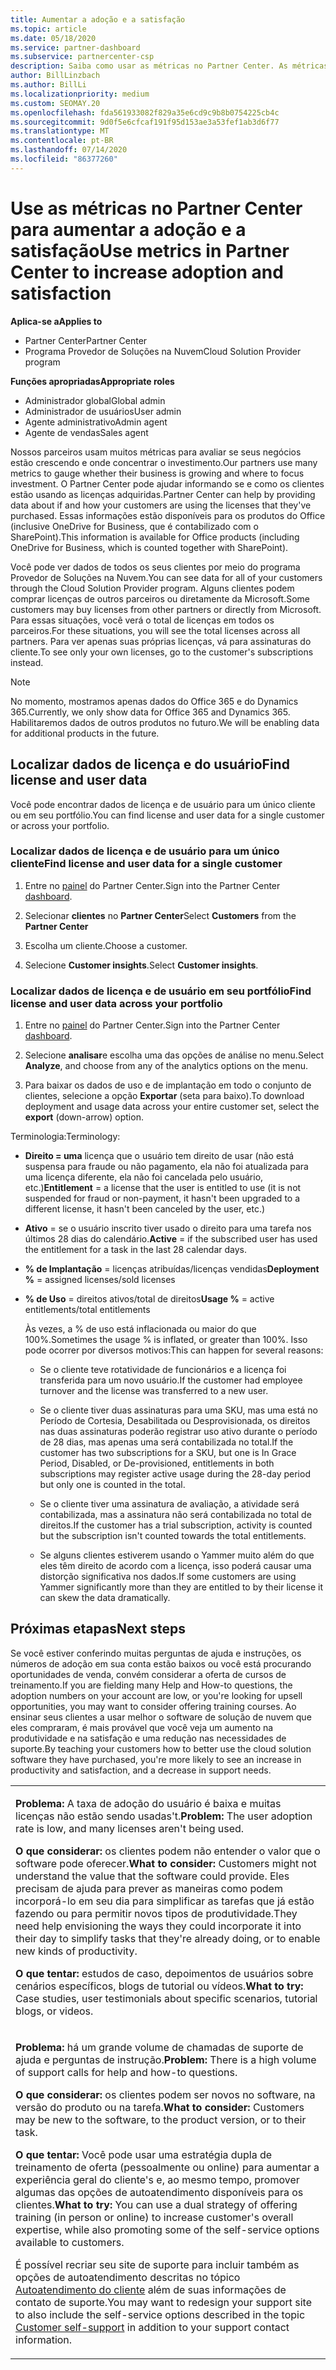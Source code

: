 ```yaml
---
title: Aumentar a adoção e a satisfação
ms.topic: article
ms.date: 05/18/2020
ms.service: partner-dashboard
ms.subservice: partnercenter-csp
description: Saiba como usar as métricas no Partner Center. As métricas podem mostrar se sua empresa está crescendo, como os clientes usam suas licenças e onde concentrar o investimento.
author: BillLinzbach
ms.author: BillLi
ms.localizationpriority: medium
ms.custom: SEOMAY.20
ms.openlocfilehash: fda561933082f829a35e6cd9c9b8b0754225cb4c
ms.sourcegitcommit: 9d0f5e6cfcaf191f95d153ae3a53fef1ab3d6f77
ms.translationtype: MT
ms.contentlocale: pt-BR
ms.lasthandoff: 07/14/2020
ms.locfileid: "86377260"
---
```

# <a name="use-metrics-in-partner-center-to-increase-adoption-and-satisfaction"></a><span data-ttu-id="55eb2-104">Use as métricas no Partner Center para aumentar a adoção e a satisfação</span><span class="sxs-lookup"><span data-stu-id="55eb2-104">Use metrics in Partner Center to increase adoption and satisfaction</span></span>

<span data-ttu-id="55eb2-105">**Aplica-se a**</span><span class="sxs-lookup"><span data-stu-id="55eb2-105">**Applies to**</span></span>

- <span data-ttu-id="55eb2-106">Partner Center</span><span class="sxs-lookup"><span data-stu-id="55eb2-106">Partner Center</span></span>
- <span data-ttu-id="55eb2-107">Programa Provedor de Soluções na Nuvem</span><span class="sxs-lookup"><span data-stu-id="55eb2-107">Cloud Solution Provider program</span></span>

<span data-ttu-id="55eb2-108">**Funções apropriadas**</span><span class="sxs-lookup"><span data-stu-id="55eb2-108">**Appropriate roles**</span></span>

- <span data-ttu-id="55eb2-109">Administrador global</span><span class="sxs-lookup"><span data-stu-id="55eb2-109">Global admin</span></span>
- <span data-ttu-id="55eb2-110">Administrador de usuários</span><span class="sxs-lookup"><span data-stu-id="55eb2-110">User admin</span></span>
- <span data-ttu-id="55eb2-111">Agente administrativo</span><span class="sxs-lookup"><span data-stu-id="55eb2-111">Admin agent</span></span>
- <span data-ttu-id="55eb2-112">Agente de vendas</span><span class="sxs-lookup"><span data-stu-id="55eb2-112">Sales agent</span></span>

<span data-ttu-id="55eb2-113">Nossos parceiros usam muitos métricas para avaliar se seus negócios estão crescendo e onde concentrar o investimento.</span><span class="sxs-lookup"><span data-stu-id="55eb2-113">Our partners use many metrics to gauge whether their business is growing and where to focus investment.</span></span> <span data-ttu-id="55eb2-114">O Partner Center pode ajudar informando se e como os clientes estão usando as licenças adquiridas.</span><span class="sxs-lookup"><span data-stu-id="55eb2-114">Partner Center can help by providing data about if and how your customers are using the licenses that they've purchased.</span></span> <span data-ttu-id="55eb2-115">Essas informações estão disponíveis para os produtos do Office (inclusive OneDrive for Business, que é contabilizado com o SharePoint).</span><span class="sxs-lookup"><span data-stu-id="55eb2-115">This information is available for Office products (including OneDrive for Business, which is counted together with SharePoint).</span></span>

<span data-ttu-id="55eb2-116">Você pode ver dados de todos os seus clientes por meio do programa Provedor de Soluções na Nuvem.</span><span class="sxs-lookup"><span data-stu-id="55eb2-116">You can see data for all of your customers through the Cloud Solution Provider program.</span></span> <span data-ttu-id="55eb2-117">Alguns clientes podem comprar licenças de outros parceiros ou diretamente da Microsoft.</span><span class="sxs-lookup"><span data-stu-id="55eb2-117">Some customers may buy licenses from other partners or directly from Microsoft.</span></span> <span data-ttu-id="55eb2-118">Para essas situações, você verá o total de licenças em todos os parceiros.</span><span class="sxs-lookup"><span data-stu-id="55eb2-118">For these situations, you will see the total licenses across all partners.</span></span> <span data-ttu-id="55eb2-119">Para ver apenas suas próprias licenças, vá para assinaturas do cliente.</span><span class="sxs-lookup"><span data-stu-id="55eb2-119">To see only your own licenses, go to the customer's subscriptions instead.</span></span>

> [!NOTE]  
>  <span data-ttu-id="55eb2-120">No momento, mostramos apenas dados do Office 365 e do Dynamics 365.</span><span class="sxs-lookup"><span data-stu-id="55eb2-120">Currently, we only show data for Office 365 and Dynamics 365.</span></span> <span data-ttu-id="55eb2-121">Habilitaremos dados de outros produtos no futuro.</span><span class="sxs-lookup"><span data-stu-id="55eb2-121">We will be enabling data for additional products in the future.</span></span>

## <a name="find-license-and-user-data"></a><span data-ttu-id="55eb2-122">Localizar dados de licença e do usuário</span><span class="sxs-lookup"><span data-stu-id="55eb2-122">Find license and user data</span></span>

<span data-ttu-id="55eb2-123">Você pode encontrar dados de licença e de usuário para um único cliente ou em seu portfólio.</span><span class="sxs-lookup"><span data-stu-id="55eb2-123">You can find license and user data for a single customer or across your portfolio.</span></span>

### <a name="find-license-and-user-data-for-a-single-customer"></a><span data-ttu-id="55eb2-124">Localizar dados de licença e de usuário para um único cliente</span><span class="sxs-lookup"><span data-stu-id="55eb2-124">Find license and user data for a single customer</span></span>

1. <span data-ttu-id="55eb2-125">Entre no [painel](https://partner.microsoft.com/dashboard) do Partner Center.</span><span class="sxs-lookup"><span data-stu-id="55eb2-125">Sign into the Partner Center [dashboard](https://partner.microsoft.com/dashboard).</span></span>

2. <span data-ttu-id="55eb2-126">Selecionar **clientes** no **Partner Center**</span><span class="sxs-lookup"><span data-stu-id="55eb2-126">Select **Customers** from the **Partner Center**</span></span>

3. <span data-ttu-id="55eb2-127">Escolha um cliente.</span><span class="sxs-lookup"><span data-stu-id="55eb2-127">Choose a customer.</span></span>

4. <span data-ttu-id="55eb2-128">Selecione **Customer insights**.</span><span class="sxs-lookup"><span data-stu-id="55eb2-128">Select **Customer insights**.</span></span>

### <a name="find-license-and-user-data-across-your-portfolio"></a><span data-ttu-id="55eb2-129">Localizar dados de licença e de usuário em seu portfólio</span><span class="sxs-lookup"><span data-stu-id="55eb2-129">Find license and user data across your portfolio</span></span>

1. <span data-ttu-id="55eb2-130">Entre no [painel](https://partner.microsoft.com/dashboard) do Partner Center.</span><span class="sxs-lookup"><span data-stu-id="55eb2-130">Sign into the Partner Center [dashboard](https://partner.microsoft.com/dashboard).</span></span>

2. <span data-ttu-id="55eb2-131">Selecione **analisar**e escolha uma das opções de análise no menu.</span><span class="sxs-lookup"><span data-stu-id="55eb2-131">Select **Analyze**, and choose from any of the analytics options on the menu.</span></span>

3. <span data-ttu-id="55eb2-132">Para baixar os dados de uso e de implantação em todo o conjunto de clientes, selecione a opção **Exportar** (seta para baixo).</span><span class="sxs-lookup"><span data-stu-id="55eb2-132">To download deployment and usage data across your entire customer set, select the **export** (down-arrow) option.</span></span>

<span data-ttu-id="55eb2-133">Terminologia:</span><span class="sxs-lookup"><span data-stu-id="55eb2-133">Terminology:</span></span>

- <span data-ttu-id="55eb2-134">**Direito = uma** licença que o usuário tem direito de usar (não está suspensa para fraude ou não pagamento, ela não foi atualizada para uma licença diferente, ela não foi cancelada pelo usuário, etc.)</span><span class="sxs-lookup"><span data-stu-id="55eb2-134">**Entitlement** = a license that the user is entitled to use (it is not suspended for fraud or non-payment, it hasn't been upgraded to a different license, it hasn't been canceled by the user, etc.)</span></span>

- <span data-ttu-id="55eb2-135">**Ativo** = se o usuário inscrito tiver usado o direito para uma tarefa nos últimos 28 dias do calendário.</span><span class="sxs-lookup"><span data-stu-id="55eb2-135">**Active** = if the subscribed user has used the entitlement for a task in the last 28 calendar days.</span></span>

- <span data-ttu-id="55eb2-136">**% de Implantação** = licenças atribuídas/licenças vendidas</span><span class="sxs-lookup"><span data-stu-id="55eb2-136">**Deployment %** = assigned licenses/sold licenses</span></span>

- <span data-ttu-id="55eb2-137">**% de Uso** = direitos ativos/total de direitos</span><span class="sxs-lookup"><span data-stu-id="55eb2-137">**Usage %** = active entitlements/total entitlements</span></span>

   <span data-ttu-id="55eb2-138">Às vezes, a % de uso está inflacionada ou maior do que 100%.</span><span class="sxs-lookup"><span data-stu-id="55eb2-138">Sometimes the usage % is inflated, or greater than 100%.</span></span> <span data-ttu-id="55eb2-139">Isso pode ocorrer por diversos motivos:</span><span class="sxs-lookup"><span data-stu-id="55eb2-139">This can happen for several reasons:</span></span>

  - <span data-ttu-id="55eb2-140">Se o cliente teve rotatividade de funcionários e a licença foi transferida para um novo usuário.</span><span class="sxs-lookup"><span data-stu-id="55eb2-140">If the customer had employee turnover and the license was transferred to a new user.</span></span>

  - <span data-ttu-id="55eb2-141">Se o cliente tiver duas assinaturas para uma SKU, mas uma está no Período de Cortesia, Desabilitada ou Desprovisionada, os direitos nas duas assinaturas poderão registrar uso ativo durante o período de 28 dias, mas apenas uma será contabilizada no total.</span><span class="sxs-lookup"><span data-stu-id="55eb2-141">If the customer has two subscriptions for a SKU, but one is In Grace Period, Disabled, or De-provisioned, entitlements in both subscriptions may register active usage during the 28-day period but only one is counted in the total.</span></span>

  - <span data-ttu-id="55eb2-142">Se o cliente tiver uma assinatura de avaliação, a atividade será contabilizada, mas a assinatura não será contabilizada no total de direitos.</span><span class="sxs-lookup"><span data-stu-id="55eb2-142">If the customer has a trial subscription, activity is counted but the subscription isn't counted towards the total entitlements.</span></span>

  - <span data-ttu-id="55eb2-143">Se alguns clientes estiverem usando o Yammer muito além do que eles têm direito de acordo com a licença, isso poderá causar uma distorção significativa nos dados.</span><span class="sxs-lookup"><span data-stu-id="55eb2-143">If some customers are using Yammer significantly more than they are entitled to by their license it can skew the data dramatically.</span></span>

## <a name="next-steps"></a><span data-ttu-id="55eb2-144">Próximas etapas</span><span class="sxs-lookup"><span data-stu-id="55eb2-144">Next steps</span></span>

<span data-ttu-id="55eb2-145">Se você estiver conferindo muitas perguntas de ajuda e instruções, os números de adoção em sua conta estão baixos ou você está procurando oportunidades de venda, convém considerar a oferta de cursos de treinamento.</span><span class="sxs-lookup"><span data-stu-id="55eb2-145">If you are fielding many Help and How-to questions, the adoption numbers on your account are low, or you're looking for upsell opportunities, you may want to consider offering training courses.</span></span> <span data-ttu-id="55eb2-146">Ao ensinar seus clientes a usar melhor o software de solução de nuvem que eles compraram, é mais provável que você veja um aumento na produtividade e na satisfação e uma redução nas necessidades de suporte.</span><span class="sxs-lookup"><span data-stu-id="55eb2-146">By teaching your customers how to better use the cloud solution software they have purchased, you're more likely to see an increase in productivity and satisfaction, and a decrease in support needs.</span></span>

<table>
<colgroup>
<col width="100%" />
</colgroup>
<tbody>
<tr class="odd">
<td><p><span data-ttu-id="55eb2-147"><strong>Problema:</strong> A taxa de adoção do usuário é baixa e muitas licenças não estão sendo usadas&#39;t.</span><span class="sxs-lookup"><span data-stu-id="55eb2-147"><strong>Problem:</strong> The user adoption rate is low, and many licenses aren&#39;t being used.</span></span></p>
<p><span data-ttu-id="55eb2-148"><strong>O que considerar:</strong> os clientes podem não entender o valor que o software pode oferecer.</span><span class="sxs-lookup"><span data-stu-id="55eb2-148"><strong>What to consider:</strong> Customers might not understand the value that the software could provide.</span></span> <span data-ttu-id="55eb2-149">Eles precisam de ajuda para prever as maneiras como podem incorporá-lo em seu dia para simplificar as tarefas que já estão fazendo ou para permitir novos tipos de produtividade.</span><span class="sxs-lookup"><span data-stu-id="55eb2-149">They need help envisioning the ways they could incorporate it into their day to simplify tasks that they're already doing, or to enable new kinds of productivity.</span></span></p>
<p><span data-ttu-id="55eb2-150"><strong>O que tentar:</strong> estudos de caso, depoimentos de usuários sobre cenários específicos, blogs de tutorial ou vídeos.</span><span class="sxs-lookup"><span data-stu-id="55eb2-150"><strong>What to try:</strong> Case studies, user testimonials about specific scenarios, tutorial blogs, or videos.</span></span></p></td>
</tr>
<tr class="even">
<td><p><span data-ttu-id="55eb2-151"><strong>Problema:</strong> há um grande volume de chamadas de suporte de ajuda e perguntas de instrução.</span><span class="sxs-lookup"><span data-stu-id="55eb2-151"><strong>Problem:</strong> There is a high volume of support calls for help and how-to questions.</span></span></p>
<p><span data-ttu-id="55eb2-152"><strong>O que considerar:</strong> os clientes podem ser novos no software, na versão do produto ou na tarefa.</span><span class="sxs-lookup"><span data-stu-id="55eb2-152"><strong>What to consider:</strong> Customers may be new to the software, to the product version, or to their task.</span></span></p>
<p><span data-ttu-id="55eb2-153"><strong>O que tentar:</strong> Você pode usar uma estratégia dupla de treinamento de oferta (pessoalmente ou online) para aumentar a experiência geral do cliente&#39;s e, ao mesmo tempo, promover algumas das opções de autoatendimento disponíveis para os clientes.</span><span class="sxs-lookup"><span data-stu-id="55eb2-153"><strong>What to try:</strong> You can use a dual strategy of offering training (in person or online) to increase customer&#39;s overall expertise, while also promoting some of the self-service options available to customers.</span></span></p>
<p><span data-ttu-id="55eb2-154">É possível recriar seu site de suporte para incluir também as opções de autoatendimento descritas no tópico <a href="customer-self-support.md" data-raw-source="[Customer self-support](customer-self-support.md)">Autoatendimento do cliente</a> além de suas informações de contato de suporte.</span><span class="sxs-lookup"><span data-stu-id="55eb2-154">You may want to redesign your support site to also include the self-service options described in the topic <a href="customer-self-support.md" data-raw-source="[Customer self-support](customer-self-support.md)">Customer self-support</a> in addition to your support contact information.</span></span></p></td>
</tr>
</tbody>
</table>
